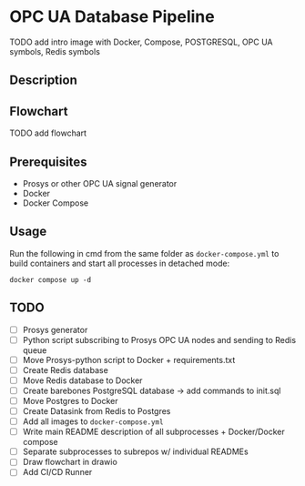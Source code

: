 # OPC UA Database Pipeline
TODO add intro image with Docker, Compose, POSTGRESQL, OPC UA symbols, Redis symbols

## Description


## Flowchart
TODO add flowchart

## Prerequisites
- Prosys or other OPC UA signal generator
- Docker
- Docker Compose

## Usage
Run the following in cmd from the same folder as `docker-compose.yml` to build containers and start all processes in detached mode:
```
docker compose up -d
```

## TODO
- [ ] Prosys generator
- [ ] Python script subscribing to Prosys OPC UA nodes and sending to Redis queue
- [ ] Move Prosys-python script to Docker + requirements.txt
- [ ] Create Redis database
- [ ] Move Redis database to Docker
- [ ] Create barebones PostgreSQL database -> add commands to init.sql 
- [ ] Move Postgres to Docker
- [ ] Create Datasink from Redis to Postgres
- [ ] Add all images to `docker-compose.yml`
- [ ] Write main README description of all subprocesses + Docker/Docker compose
- [ ] Separate subprocesses to subrepos w/ individual READMEs
- [ ] Draw flowchart in drawio
- [ ] Add CI/CD Runner
